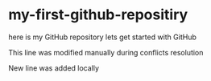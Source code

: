 # my-first-github-repositiry
here is my GitHub repository lets get started with GitHub

This line was modified manually during conflicts resolution

New line was added locally
